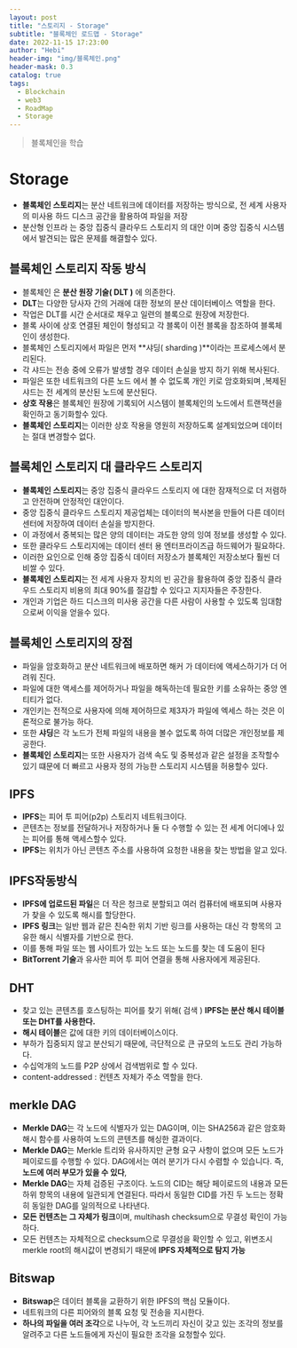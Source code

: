 ```yaml
---
layout: post
title: "스토리지 - Storage"
subtitle: "블록체인 로드맵 - Storage"
date: 2022-11-15 17:23:00
author: "Hebi"
header-img: "img/블록체인.png"
header-mask: 0.3
catalog: true
tags:
  - Blockchain
  - web3
  - RoadMap
  - Storage
---
```


> 블록체인을 학습

# Storage

- **블록체인 스토리지**는 분산 네트워크에 데이터를 저장하는 방식으로, 전 세계 사용자의 미사용 하드 디스크 공간을 활용하여 파일을 저장
- 분산형 인프라 는 중앙 집중식 클라우드 스토리지 의 대안 이며 중앙 집중식 시스템에서 발견되는 많은 문제를 해결할수 있다.

## 블록체인 스토리지 작동 방식

- 블록체인 은 **분산 원장 기술( DLT )** 에 의존한다.
- **DLT**는 다양한 당사자 간의 거래에 대한 정보의 분산 데이터베이스 역할을 한다.
- 작업은 DLT를 시간 순서대로 채우고 일련의 블록으로 원장에 저장한다.
- 블록 사이에 상호 연결된 체인이 형성되고 각 블록이 이전 블록을 참조하여 블록체인이 생성한다.
- 블록체인 스토리지에서 파일은 먼저 **샤딩( sharding )**이라는 프로세스에서 분리된다.
- 각 샤드는 전송 중에 오류가 발생할 경우 데이터 손실을 방지 하기 위해 복사된다.
- 파일은 또한 네트워크의 다른 노드 에서 볼 수 없도록 개인 키로 암호화되며 ,복제된 샤드는 전 세계의 분산된 노드에 분산된다.
- **상호 작용**은 블록체인 원장에 기록되어 시스템이 블록체인의 노드에서 트랜잭션을 확인하고 동기화할수 있다.
- **블록체인 스토리지**는 이러한 상호 작용을 영원히 저장하도록 설계되었으며 데이터는 절대 변경할수 없다.

## 블록체인 스토리지 대 클라우드 스토리지

- **블록체인 스토리지**는 중앙 집중식 클라우드 스토리지 에 대한 잠재적으로 더 저렴하고 안전하며 안정적인 대안이다.
- 중앙 집중식 클라우드 스토리지 제공업체는 데이터의 복사본을 만들어 다른 데이터 센터에 저장하여 데이터 손실을 방지한다.
- 이 과정에서 중복되는 많은 양의 데이터는 과도한 양의 잉여 정보를 생성할 수 있다.
- 또한 클라우드 스토리지에는 데이터 센터 용 엔터프라이즈급 하드웨어가 필요하다.
- 이러한 요인으로 인해 중앙 집중식 데이터 저장소가 블록체인 저장소보다 훨씬 더 비쌀 수 있다.
- **블록체인 스토리지**는 전 세계 사용자 장치의 빈 공간을 활용하여 중앙 집중식 클라우드 스토리지 비용의 최대 90%를 절감할 수 있다고 지지자들은 주장한다.
- 개인과 기업은 하드 디스크의 미사용 공간을 다른 사람이 사용할 수 있도록 임대함으로써 이익을 얻을수 있다.

## 블록체인 스토리지의 장점

- 파일을 암호화하고 분산 네트워크에 배포하면 해커 가 데이터에 액세스하기가 더 어려워 진다.
- 파일에 대한 액세스를 제어하거나 파일을 해독하는데 필요한 키를 소유하는 중앙 엔티티가 없다.
- 개인키는 전적으로 사용자에 의해 제어하므로 제3자가 파일에 엑세스 하는 것은 이론적으로 불가능 하다.
- 또한 **샤딩**은 각 노드가 전체 파일의 내용을 볼수 없도록 하여 더많은 개인정보를 제공한다.
- **블록체인 스토리지**는 또한 사용자가 검색 속도 및 중복성과 같은 설정을 조작할수 있기 떄문에 더 빠르고 사용자 정의 가능한 스토리지 시스템을 허용할수 있다.

## IPFS

- **IPFS**는 피어 투 피어(p2p) 스토리지 네트워크이다.
- 콘텐츠는 정보를 전달하거나 저장하거나 둘 다 수행할 수 있는 전 세계 어디에나 있는 피어를 통해 액세스할수 있다.
- **IPFS**는 위치가 아닌 콘텐츠 주소를 사용하여 요청한 내용을 찾는 방법을 알고 있다.

## IPFS작동방식

- **IPFS에 업로드된 파일**은 더 작은 청크로 분할되고 여러 컴퓨터에 배포되며 사용자가 찾을 수 있도록 해시를 할당한다.
- **IPFS 링크**는 일반 웹과 같은 친숙한 위치 기반 링크를 사용하는 대신 각 항목의 고유한 해시 식별자를 기반으로 한다.
- 이를 통해 파일 또는 웹 사이트가 있는 노드 또는 노드를 찾는 데 도움이 된다
- **BitTorrent 기술**과 유사한 피어 투 피어 연결을 통해 사용자에게 제공된다.

## DHT

- 찾고 있는 콘텐츠를 호스팅하는 피어를 찾기 위해( 검색 ) **IPFS는 분산 해시 테이블 또는 DHT를 사용한다.**
- **해시 테이블**은 값에 대한 키의 데이터베이스이다.
- 부하가 집중되지 않고 분산되기 때문에, 극단적으로 큰 규모의 노드도 관리 가능하다.
- 수십억개의 노드를 P2P 상에서 검색범위로 할 수 있다.
- content-addressed : 컨텐츠 자체가 주소 역할을 한다.

## merkle DAG

- **Merkle DAG**는 각 노드에 식별자가 있는 DAG이며, 이는 SHA256과 같은 암호화 해시 함수를 사용하여 노드의 콘텐츠를 해싱한 결과이다.
- **Merkle DAG**는 Merkle 트리와 유사하지만 균형 요구 사항이 없으며 모든 노드가 페이로드를 수행할 수 있다. DAG에서는 여러 분기가 다시 수렴할 수 있습니다. 즉, **노드에 여러 부모가 있을 수 있다**,
- **Merkle DAG**는 자체 검증된 구조이다. 노드의 CID는 해당 페이로드의 내용과 모든 하위 항목의 내용에 일관되게 연결된다. 따라서 동일한 CID를 가진 두 노드는 정확히 동일한 DAG를 일의적으로 나타낸다.
- **모든 컨텐츠는 그 자체가 링크**이며, multihash checksum으로 무결성 확인이 가능하다.
- 모든 컨텐츠는 자체적으로 checksum으로 무결성을 확인할 수 있고, 위변조시 merkle root의 해시값이 변경되기 때문에 **IPFS 자체적으로 탐지 가능**

## Bitswap

- **Bitswap**은 데이터 블록을 교환하기 위한 IPFS의 핵심 모듈이다.
- 네트워크의 다른 피어와의 블록 요청 및 전송을 지시한다.
- **하나의 파일을 여러 조각**으로 나누어, 각 노드끼리 자신이 갖고 있는 조각의 정보를 알려주고 다른 노드들에게 자신이 필요한 조각을 요청할수 있다.

